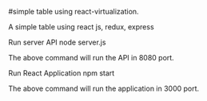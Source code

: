 #simple table using react-virtualization.

A simple table using react js, redux, express

Run server API
node server.js

The above command will run the API in 8080 port.

Run React Application
npm start

The above command will run the application in 3000 port.